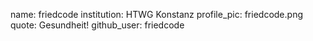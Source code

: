name: friedcode
institution: HTWG Konstanz
profile_pic: friedcode.png
quote: Gesundheit!
github_user: friedcode